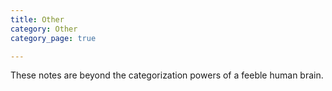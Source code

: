 ```yaml
---
title: Other
category: Other
category_page: true

---
```


These notes are beyond the categorization powers of a feeble human brain.
